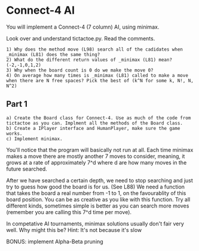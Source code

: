 Connect-4 AI
============

You will implement a Connect-4 (7 column) AI, using minimax.

Look over and understand tictactoe.py. Read the comments.

	1) Why does the method move (L98) search all of the cadidates when _minimax (L81) does the same thing?
	2) What do the different return values of _minimax (L81) mean? (-2,-1,0,1,2)
	3) Why when the board count is 0 do we make the move 0?
	4) On average how many times is _minimax (L81) called to make a move when there are N free spaces? Pick the best of (k^N for some k, N!, N, N^2)


Part 1
------

	a) Create the Board class for Connect-4. Use as much of the code from tictactoe as you can. Implment all the methods of the Board class.
	b) Create a IPlayer interface and HumanPlayer, make sure the game works.
	c) Implement minimax.

You'll notice that the program will basically not run at all. Each time minimax makes a move there are mostly another 7 moves to consider,
meaning, it grows at a rate of approximately 7^d where d are how many moves in the future searched.

After we have searched a certain depth, we need to stop searching and just try to guess how good the board is for us. (See L88)
We need a function that takes the board a real number from -1 to 1, on the favourablity of this board position. You can be as creative as you like
with this function. Try all different kinds, sometimes simple is better as you can search more moves (remember you are calling this 7^d time per move).

In competative AI tournaments, minimax solutions usually don't fair very well. Why might this be?
Hint: It's not because it's slow

BONUS: implement Alpha-Beta pruning
